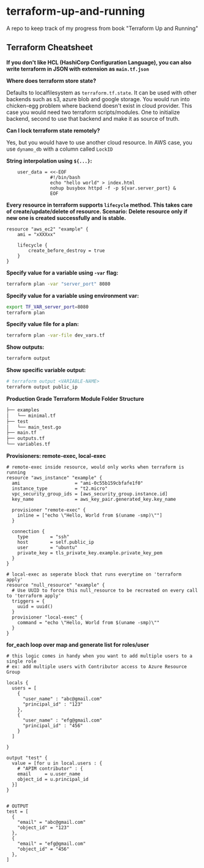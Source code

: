 # terraform-up-and-running
A repo to keep track of my progress from book "Terraform Up and Running"


## Terraform Cheatsheet

**If you don't like HCL (HashiCorp Configuration Language), you can also write terraform in JSON with extension as `main.tf.json`**


**Where does terraform store state?**

Defaults to localfilesystem as `terraform.tf.state`. It can be used with other backends such as s3, azure blob and google storage. 
You would run into chicken-egg problem where backend doesn't exist in cloud provider. This case you would need two terraform scripts/modules. One to initialize backend, second to use that backend and make it as source of truth.


**Can I lock terraform state remotely?**

Yes, but you would have to use another cloud resource. In AWS case, you use `dynamo_db` with a column called `LockID`



**String interpolation using `${...}`:**
```hcl
    user_data = <<-EOF
                #!/bin/bash
                echo "hello world" > index.html
                nohup busybox httpd -f -p ${var.server_port} &
                EOF
```


**Every resource in terraform supports `lifecycle` method.
This takes care of create/update/delete of resource.
Scenario: Delete resource only if new one is created successfully and is stable.**
```hcl
resource "aws_ec2" "example" {
    ami = "xXXXxx"

    lifecycle {
        create_before_destroy = true
    }
}

```


**Specify value for a variable using `-var` flag:**
```bash
terraform plan -var "server_port" 8080
```


**Specify value for a variable using environment var:**
```bash
export TF_VAR_server_port=8080
terraform plan
```


**Specify value file for a plan:**
```bash
terraform plan -var-file dev_vars.tf
```


**Show outputs:**
```bash
terraform output
```

**Show specific variable output:**
```bash
# terraform output <VARIABLE-NAME>
terraform output public_ip
```

**Production Grade Terraform Module Folder Structure**
```bash
├── examples
│   └── minimal.tf
├── test
│   └── main_test.go
├── main.tf
├── outputs.tf
└── variables.tf
```

**Provisioners: remote-exec, local-exec**
```hcl
# remote-exec inside resource, would only works when terraform is running
resource "aws_instance" "example" {
  ami                    = "ami-0c55b159cbfafe1f0"
  instance_type          = "t2.micro"
  vpc_security_group_ids = [aws_security_group.instance.id]
  key_name               = aws_key_pair.generated_key.key_name

  provisioner "remote-exec" {
    inline = ["echo \"Hello, World from $(uname -smp)\""]
  }

  connection {
    type        = "ssh"
    host        = self.public_ip
    user        = "ubuntu"
    private_key = tls_private_key.example.private_key_pem
  }
}
```
```hcl
# local-exec as seperate block that runs everytime on 'terraform apply'
resource "null_resource" "example" {
  # Use UUID to force this null_resource to be recreated on every call to 'terraform apply'
  triggers = {
    uuid = uuid()
  }
  provisioner "local-exec" {
    command = "echo \"Hello, World from $(uname -smp)\""
  }
}
```


**for_each loop over map and generate list for roles/user**
```hcl
# this logic comes in handy when you want to add multiple users to a single role
# ex: add multiple users with Contributor access to Azure Resource Group

locals {
  users = [
    {
      "user_name" : "abc@gmail.com"
      "principal_id" : "123"
    },
    {
      "user_name" : "efg@gmail.com"
      "principal_id" : "456"
    }
  ]

}

output "test" {
  value = [for u in local.users : {
    # "APIM contributor" : {
    email     = u.user_name
    object_id = u.principal_id
  }]
}


# OUTPUT
test = [
  {
    "email" = "abc@gmail.com"
    "object_id" = "123"
  },
  {
    "email" = "efg@gmail.com"
    "object_id" = "456"
  },
]

```


